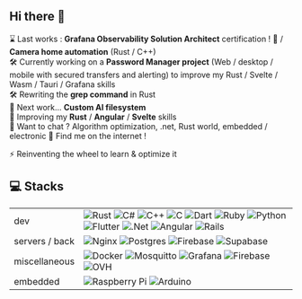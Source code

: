 ## Hi there 👋

⌛  Last works : **Grafana Observability Solution Architect** certification ! 🥳 / **Camera home automation** (Rust / C++) <br>
🛠️ Currently working on a **Password Manager project** (Web / desktop / mobile with secured transfers and alerting) to improve my Rust / Svelte / Wasm / Tauri / Grafana skills<br>
🛠️ Rewriting the **grep command** in Rust<br>
🔭 Next work... **Custom AI filesystem**<br>
🌱 Improving my **Rust** / **Angular** / **Svelte** skills<br>
💬 Want to chat ? Algorithm optimization, .net, Rust world, embedded / electronic 👀 Find me on the internet !

⚡ Reinventing the wheel to learn & optimize it

## 💻 Stacks
|  |  |
|---|---|
| dev | ![Rust](https://img.shields.io/badge/rust-%23000000.svg?style=flat-square&logo=rust&logoColor=white) ![C#](https://img.shields.io/badge/C%23-%23239120.svg?style=flat-square&logo=csharp&logoColor=white) ![C++](https://img.shields.io/badge/C++-%2300599C.svg?style=flat-square&logo=c%2B%2B&logoColor=white) ![C](https://img.shields.io/badge/C-%2300599C.svg?style=flat-square&logo=c&logoColor=white) ![Dart](https://img.shields.io/badge/Dart-%230175C2.svg?style=flat-square&logo=dart&logoColor=white) ![Ruby](https://img.shields.io/badge/Ruby-%23CC342D.svg?style=flat-square&logo=ruby&logoColor=white) ![Python](https://img.shields.io/badge/Python-%233670A0.svg?style=flat-square&logo=python&logoColor=ffdd54) ![Flutter](https://img.shields.io/badge/Flutter-%2302569B.svg?style=flat-square&logo=Flutter&logoColor=white) ![.Net](https://img.shields.io/badge/.NET-5C2D91?style=flat-square&logo=.net&logoColor=white) ![Angular](https://img.shields.io/badge/Angular-%23DD0031.svg?style=flat-square&logo=angular&logoColor=white) ![Rails](https://img.shields.io/badge/Rails-%23CC0000.svg?style=flat-square&logo=ruby-on-rails&logoColor=white) |
| servers / back | ![Nginx](https://img.shields.io/badge/Nginx-%23009639.svg?style=flat-square&logo=nginx&logoColor=white) ![Postgres](https://img.shields.io/badge/Postgres-%23316192.svg?style=flat-square&logo=postgresql&logoColor=white) ![Firebase](https://img.shields.io/badge/Firebase-a08021?style=flat-square&logo=firebase&logoColor=ffcd34) ![Supabase](https://img.shields.io/badge/Supabase-3ECF8E?style=flat-square&logo=supabase&logoColor=white) |
| miscellaneous | ![Docker](https://img.shields.io/badge/Docker-%230db7ed.svg?style=flat-square&logo=docker&logoColor=white) ![Mosquitto](https://img.shields.io/badge/Mosquitto-%233C5280.svg?style=flat-square&logo=eclipsemosquitto&logoColor=white) ![Grafana](https://img.shields.io/badge/Grafana-%23F46800.svg?style=flat-square&logo=grafana&logoColor=white) ![Firebase](https://img.shields.io/badge/Firebase-%23039BE5.svg?style=flat-square&logo=firebase) ![OVH](https://img.shields.io/badge/OVH-%23123F6D.svg?style=flat-square&logo=ovh&logoColor=#123F6D) |
| embedded | ![Raspberry Pi](https://img.shields.io/badge/-RaspberryPi-C51A4A?style=flat-square&logo=Raspberry-Pi) ![Arduino](https://img.shields.io/badge/-Arduino-00878F?style=flat-square&logo=arduino) |
